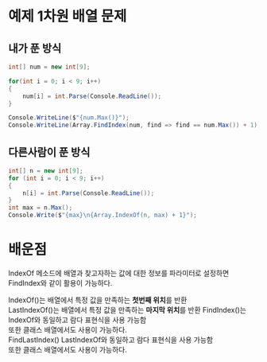 # 예제 1차원 배열 문제

## 내가 푼 방식
``` cs
int[] num = new int[9];

for(int i = 0; i < 9; i++)
{
    num[i] = int.Parse(Console.ReadLine());
}

Console.WriteLine($"{num.Max()}");
Console.WriteLine(Array.FindIndex(num, find => find == num.Max()) + 1);
```

## 다른사람이 푼 방식
``` cs
int[] n = new int[9];
for (int i = 0; i < 9; i++)
{
    n[i] = int.Parse(Console.ReadLine());
}
int max = n.Max();
Console.Write($"{max}\n{Array.IndexOf(n, max) + 1}");
```

# 배운점
IndexOf 메소드에 배열과 찾고자하는 값에 대한 정보를 파라미터로 설정하면 FindIndex와 같이 활용이 가능하다.  

IndexOf()는 배열에서 특정 값을 만족하는 **첫번째 위치**를 반환  
LastIndexOf()는 배열에서 특정 값을 만족하는 **마지막 위치**를 반환 
FindIndex()는 IndexOf와 동일하고 람다 표현식을 사용 가능함  
또한 클래스 배열에서도 사용이 가능하다.  
FindLastIndex()  LastIndexOf와 동일하고 람다 표현식을 사용 가능함  
또한 클래스 배열에서도 사용이 가능하다.  

